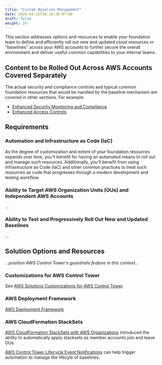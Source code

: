 ```yaml
---
title: "Custom Baseline Management"
date: 2020-03-22T10:18:20-07:00
draft: false
weight: 20
---
```


This section addresses options and resources to enable your foundation team to define and efficiently roll out new and updated cloud resources or "baselines" across your AWS accounts to further secure the overall environment and deliver useful common capabilities to your internal teams. 

## Content to be Rolled Out Across AWS Accounts Covered Separately

The actual security and compliance controls and typical common foundation resources that would be handled by the baseline mechanism are covered in other sections. For example:
* [Enhanced Security Monitoring and Compliance](2-6-enhanced-security-monitoring-and-compliance.md)
* [Enhanced Access Controls](2-7-enhanced-access-controls.md)

## Requirements

### Automation and Infrastructure as Code (IaC)

As the degree of customization and extent of your foundation resources expands over time, you'll benefit for having an automated means to roll out and manage such resources.  Additionally, you'll benefit from using Infrastructure as Code (IaC) and other common practices to treat such resources as code that progresses through a modern development and testing workflow.

### Ability to Target AWS Organization Units (OUs) and Independent AWS Accounts

...

### Ability to Test and Progressively Roll Out New and Updated Baselines

...

## Solution Options and Resources

*...position AWS Control Tower's guardrails feature in this context...*

### Customizations for AWS Control Tower

See [AWS Solutions Customizations for AWS Control Tower](https://aws.amazon.com/solutions/customizations-for-aws-control-tower/)

### AWS Deployment Framework

[AWS Deployment Framework](https://github.com/awslabs/aws-deployment-framework/)

### AWS CloudFormation StackSets

[AWS CloudFormation StackSets with AWS Organizations](https://aws.amazon.com/blogs/aws/new-use-aws-cloudformation-stacksets-for-multiple-accounts-in-an-aws-organization/) introduced the ability to automatically apply stacksets as member accounts join and leave OUs.

[AWS Control Tower Lifecycle Event Notifications](https://aws.amazon.com/about-aws/whats-new/2020/01/aws-control-tower-introduces-lifecycle-event-notifications/) can help trigger automation to manage the lifecyle of baselines.